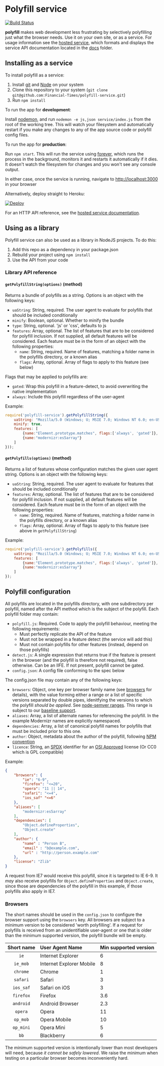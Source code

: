 # Polyfill service

[![Build
Status](https://travis-ci.org/Financial-Times/polyfill-service.svg?branch=master)](https://travis-ci.org/Financial-Times/polyfill-service)

**polyfill** makes web development less frustrating by selectively polyfilling just what the browser needs. Use it on your own site, or as a service.  For usage information see the [hosted service](http://polyfill.webservices.ft.com), which formats and displays the service API documentation located in the [docs](docs/) folder.

## Installing as a service

To install polyfill as a service:

1. Install [git](http://git-scm.com/downloads) and [Node](http://nodejs.org) on your system
2. Clone this repository to your system (`git clone git@github.com:Financial-Times/polyfill-service.git`)
3. Run `npm install`

To run the app for **development**:

Install [nodemon](http://nodemon.io/), and run `nodemon -e js,json service/index.js` from the root of the working tree.  This will watch your filesystem and automatically restart if you make any changes to any of the app source code or polyfill config files.

To run the app for **production**:

Run `npm start`.  This will run the service using [forever](https://github.com/nodejitsu/forever), which runs the process in the background, monitors it and restarts it automatically if it dies.  It doesn't watch the filesystem for changes and you won't see any console output.

In either case, once the service is running, navigate to [http://localhost:3000](http://localhost:3000) in your browser

Alternatively, deploy straight to Heroku:

[![Deploy](https://www.herokucdn.com/deploy/button.png)](https://heroku.com/deploy?template=https://github.com/Financial-Times/polyfill-service)

For an HTTP API reference, see the [hosted service documentation](http://polyfill.webservices.ft.com).

## Using as a library

Polyfill service can also be used as a library in NodeJS projects.  To do this:

1. Add this repo as a dependency in your package.json
2. Rebuild your project using `npm install`
3. Use the API from your code

### Library API reference

#### `getPolyfillString(options)` (method)

Returns a bundle of polyfills as a string.  Options is an object with the following keys:

* `uaString`: String, required. The user agent to evaluate for polyfills that should be included conditionally
* `minify`: Boolean, optional. Whether to minify the bundle
* `type`: String, optional. 'js' or 'css', defaults to js
* `features`: Array, optional.  The list of features that are to be considered for polyfill inclusion.  If not supplied, all default features will be considered.  Each feature must be in the form of an object with the following properties:
	* `name`: String, required. Name of features, matching a folder name in the polyfills directory, or a known alias
	* `flags`: Array, optional. Array of flags to apply to this feature (see below)

Flags that may be applied to polyfills are:

* `gated`: Wrap this polyfill in a feature-detect, to avoid overwriting the native implementation
* `always`: Include this polyfill regardless of the user-agent

Example:

```javascript
require('polyfill-service').getPolyfillString({
	uaString: "Mozilla/5.0 (Windows; U; MSIE 7.0; Windows NT 6.0; en-US)",
	minify: true,
	features: [
		{name:"Element.prototype.matches", flags:['always', 'gated']},
		{name:"modernizr:es5array"}
	]
}));
```

#### `getPolyfills(options)` (method)

Returns a list of features whose configuration matches the given user agent string.
Options is an object with the following keys:

* `uaString`: String, required. The user agent to evaluate for features that should be included conditionally
* `features`: Array, optional.  The list of features that are to be considered for polyfill inclusion.  If not supplied, all default features will be considered.  Each feature must be in the form of an object with the following properties:
	* `name`: String, required. Name of features, matching a folder name in the polyfills directory, or a known alias
	* `flags`: Array, optional. Array of flags to apply to this feature (see above in `getPolyfillString`)

Example:

```javascript
require('polyfill-service').getPolyfills({
	uaString: "Mozilla/5.0 (Windows; U; MSIE 7.0; Windows NT 6.0; en-US)",
	features: [
		{name:"Element.prototype.matches", flags:['always', 'gated']},
		{name:"modernizr:es5array"}
	]
});
```

## Polyfill configuration

All polyfills are located in the polyfills directory, with one subdirectory per polyfill, named after the API method which is the subject of the polyfill.  Each polyfill folder may contain:

* `polyfill.js`: Required. Code to apply the polyfill behaviour, meeting the following requirements:
	* Must perfectly replicate the API of the feature
	* Must not be wrapped in a feature detect (the service will add this)
	* Must not contain polyfills for other features (instead, depend on those polyfills)
* `detect.js`: A single expression that returns true if the feature is present in the browser (and the polyfill is therefore not required), false otherwise.  Can be an IIFE.  If not present, polyfill cannot be gated.
* `config.json`: A config file conforming to the spec below

The config.json file may contain any of the following keys:

* `browsers`: Object, one key per browser family name (see [browsers](#browsers) for details), with the value forming either a range or a list of specific versions separated by double pipes, idenitfying the versions to which the polyfill *should be applied*. See [node-semver ranges](https://github.com/npm/node-semver#ranges).  This range is subject to our [baseline support](#browsers).
* `aliases`: Array, a list of alternate names for referencing the polyfill.  In the example Modernizr names are explicitly namespaced.
* `dependencies`: Array, a list of canonical polyfill names for polyfills that must be included prior to this one.
* `author`: Object, metadata about the author of the polyfill, following [NPM convention](https://www.npmjs.org/doc/json.html#people-fields-author-contributors)
* `licence`: String, an [SPDX](https://spdx.org/licenses/) identifier for an [OSI Approved](http://opensource.org/licenses/alphabetical) license  (Or CC0 which is GPL compatible)

Example:

```json
{
	"browsers": {
		"ie": "6-9",
		"firefox": "<=20",
		"opera": "11 || 14",
		"safari": "<=4",
		"ios_saf" "<=6"
	},
	"aliases": [
		"modernizr:es5array"
	],
	"dependencies": [
		"Object.defineProperties",
		"Object.create"
	],
	"author": {
		"name" : "Person B",
		"email" : "b@example.com",
		"url" : "http://person.example.com"
	},
	"license": "Zlib"
}
```

A request from IE7 would receive this polyfill, since it is targeted to IE 6-9.  It *may* also receive polyfills for `Object.defineProperties` and `Object.create`, since those are dependencies of the polyfill in this example, if those polyfills also apply in IE7.


### Browsers

The short names should be used in the `config.json` to configure the browser support using the `browsers` key.  All browsers are subject to a minimum version to be considered 'worth polyfilling'.  If a request for polyfills is received from an unidentifiable user-agent or one that is older than the minimum supported version, the polyfill bundle will be empty.


| Short name | User Agent Name          | Min supported version |
|:----------:|:-------------------------|:----------------------|
| `ie`       | Internet Explorer        | 6                     |
| `ie_mob`   | Internet Explorer Mobile | 8                     |
| `chrome`   | Chrome                   | 1                     |
| `safari`   | Safari                   | 3                     |
| `ios_saf`  | Safari on iOS            | 3                     |
| `firefox`  | Firefox                  | 3.6                   |
| `android`  | Android Browser          | 2.3                   |
| `opera`    | Opera                    | 11                    |
| `op_mob`   | Opera Mobile             | 10                    |
| `op_mini`  | Opera Mini               | 5                     |
| `bb`       | Blackberry               | 6                     |

The minimum supported version is intentionally lower than most developers will need, because *it cannot be safely lowered*.  We raise the minimum when testing on a particular browser becomes inconveniently hard.
